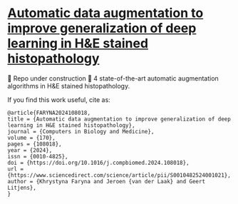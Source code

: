 # [Automatic data augmentation to improve generalization of deep learning in H&E stained histopathology](https://www.sciencedirect.com/science/article/pii/S0010482524001021)


🚧 Repo under construction 🚧
4 state-of-the-art automatic augmentation algorithms in H&E stained histopathology.


If you find this work useful, cite as:
```
@article{FARYNA2024108018,
title = {Automatic data augmentation to improve generalization of deep learning in H&E stained histopathology},
journal = {Computers in Biology and Medicine},
volume = {170},
pages = {108018},
year = {2024},
issn = {0010-4825},
doi = {https://doi.org/10.1016/j.compbiomed.2024.108018},
url = {https://www.sciencedirect.com/science/article/pii/S0010482524001021},
author = {Khrystyna Faryna and Jeroen {van der Laak} and Geert Litjens},
}

```
